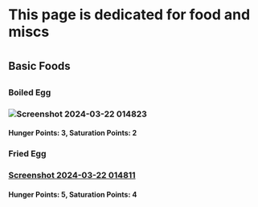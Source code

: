 <h1>This page is dedicated for food and miscs<h1>

<h2>Basic Foods<h2>
<h3>Boiled Egg<h3>
  
![Screenshot 2024-03-22 014823](https://github.com/xillenburg/PyroV2/assets/92593235/a4886d46-52e7-475a-9525-c6d38679787a)
<h4>Hunger Points: 3, Saturation Points: 2<h4>
  
<h3>Fried Egg<h3>
  
[Screenshot 2024-03-22 014811](https://github.com/xillenburg/PyroV2/assets/92593235/b1891669-f04b-48b6-8d68-3175a3fb41d5)
<h4>Hunger Points: 5, Saturation Points: 4<h4>

